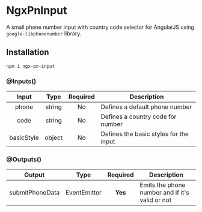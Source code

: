 # NgxPnInput
A small phone number input with country code selector for AngularJS using `google-libphonenumber` library.

## Installation
`npm i ngx-pn-input`

### @Inputs()
| **Input**  | **Type**   | **Required** | **Description**                        |
| :--------: | :--------: | :----------: | -------------------------------------- |
| phone      | string     | No           | Defines a default phone number         |
| code       | string     | No           | Defines a country code for number      |
| basicStyle | object     | No           | Defines the basic styles for the input |

### @Outputs()
| **Output**      |  **Type**    | **Required** | **Description**                                 |
| :-------------: | :----------: | :----------: | ----------------------------------------------- |
| submitPhoneData | EventEmitter | **Yes**      | Emits the phone number and if it's valid or not |
